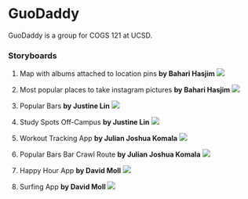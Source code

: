 # GuoDaddy

GuoDaddy is a group for COGS 121 at UCSD.

### Storyboards
1. Map with albums attached to location pins **by Bahari Hasjim**
![](http://i.imgur.com/staUsqB.jpg?raw=true)

2. Most popular places to take instagram pictures **by Bahari Hasjim**
![](http://i.imgur.com/fh4ku9F.jpg?raw=true)

3. Popular Bars **by Justine Lin**
![](http://i.imgur.com/8ojYlCL.jpg)

4. Study Spots Off-Campus **by Justine Lin**
![](http://i.imgur.com/GoYcg4i.jpg)

5. Workout Tracking App **by Julian Joshua Komala**
![](http://i.imgur.com/6jOu8un.jpg)

6. Popular Bars Bar Crawl Route **by Julian Joshua Komala**
![](http://i.imgur.com/iXQW9xt.jpg)

7. Happy Hour App **by David Moll**
![](http://i.imgur.com/fHddo.jpg)

8. Surfing App **by David Moll**
![](http://i.imgur.com/nwtcHW9.jpg)